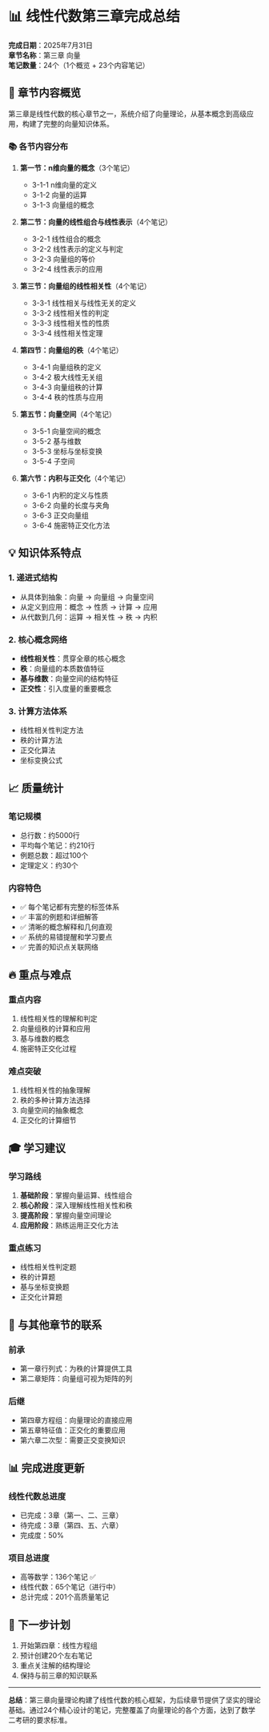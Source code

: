 # 📊 线性代数第三章完成总结

**完成日期**：2025年7月31日  
**章节名称**：第三章 向量  
**笔记数量**：24个（1个概览 + 23个内容笔记）

## 🎯 章节内容概览

第三章是线性代数的核心章节之一，系统介绍了向量理论，从基本概念到高级应用，构建了完整的向量知识体系。

### 📚 各节内容分布

1. **第一节：n维向量的概念**（3个笔记）
   - 3-1-1 n维向量的定义
   - 3-1-2 向量的运算
   - 3-1-3 向量组的概念

2. **第二节：向量的线性组合与线性表示**（4个笔记）
   - 3-2-1 线性组合的概念
   - 3-2-2 线性表示的定义与判定
   - 3-2-3 向量组的等价
   - 3-2-4 线性表示的应用

3. **第三节：向量组的线性相关性**（4个笔记）
   - 3-3-1 线性相关与线性无关的定义
   - 3-3-2 线性相关性的判定
   - 3-3-3 线性相关性的性质
   - 3-3-4 线性相关性定理

4. **第四节：向量组的秩**（4个笔记）
   - 3-4-1 向量组秩的定义
   - 3-4-2 极大线性无关组
   - 3-4-3 向量组秩的计算
   - 3-4-4 秩的性质与应用

5. **第五节：向量空间**（4个笔记）
   - 3-5-1 向量空间的概念
   - 3-5-2 基与维数
   - 3-5-3 坐标与坐标变换
   - 3-5-4 子空间

6. **第六节：内积与正交化**（4个笔记）
   - 3-6-1 内积的定义与性质
   - 3-6-2 向量的长度与夹角
   - 3-6-3 正交向量组
   - 3-6-4 施密特正交化方法

## 💡 知识体系特点

### 1. 递进式结构
- 从具体到抽象：向量 → 向量组 → 向量空间
- 从定义到应用：概念 → 性质 → 计算 → 应用
- 从代数到几何：运算 → 相关性 → 秩 → 内积

### 2. 核心概念网络
- **线性相关性**：贯穿全章的核心概念
- **秩**：向量组的本质数值特征
- **基与维数**：向量空间的结构特征
- **正交性**：引入度量的重要概念

### 3. 计算方法体系
- 线性相关性判定方法
- 秩的计算方法
- 正交化算法
- 坐标变换公式

## 📈 质量统计

### 笔记规模
- 总行数：约5000行
- 平均每个笔记：约210行
- 例题总数：超过100个
- 定理定义：约30个

### 内容特色
- ✅ 每个笔记都有完整的标签体系
- ✅ 丰富的例题和详细解答
- ✅ 清晰的概念解释和几何直观
- ✅ 系统的易错提醒和学习要点
- ✅ 完善的知识点关联网络

## 🔥 重点与难点

### 重点内容
1. 线性相关性的理解和判定
2. 向量组秩的计算和应用
3. 基与维数的概念
4. 施密特正交化过程

### 难点突破
1. 线性相关性的抽象理解
2. 秩的多种计算方法选择
3. 向量空间的抽象概念
4. 正交化的计算细节

## 🎓 学习建议

### 学习路线
1. **基础阶段**：掌握向量运算、线性组合
2. **核心阶段**：深入理解线性相关性和秩
3. **提高阶段**：掌握向量空间理论
4. **应用阶段**：熟练运用正交化方法

### 重点练习
- 线性相关性判定题
- 秩的计算题
- 基与坐标变换题
- 正交化计算题

## 🚀 与其他章节的联系

### 前承
- 第一章行列式：为秩的计算提供工具
- 第二章矩阵：向量组可视为矩阵的列

### 后继
- 第四章方程组：向量理论的直接应用
- 第五章特征值：正交化的重要应用
- 第六章二次型：需要正交变换知识

## 📊 完成进度更新

### 线性代数总进度
- 已完成：3章（第一、二、三章）
- 待完成：3章（第四、五、六章）
- 完成度：50%

### 项目总进度
- 高等数学：136个笔记 ✅
- 线性代数：65个笔记（进行中）
- 总计完成：201个高质量笔记

## 🌟 下一步计划

1. 开始第四章：线性方程组
2. 预计创建20个左右笔记
3. 重点关注解的结构理论
4. 保持与前三章的知识联系

---

**总结**：第三章向量理论构建了线性代数的核心框架，为后续章节提供了坚实的理论基础。通过24个精心设计的笔记，完整覆盖了向量理论的各个方面，达到了数学二考研的要求标准。